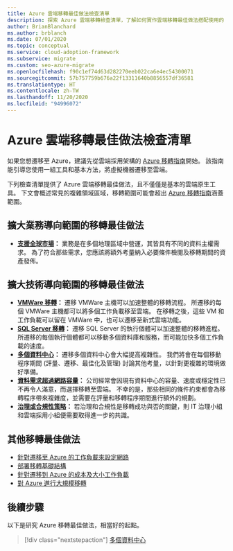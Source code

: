```yaml
---
title: Azure 雲端移轉最佳做法檢查清單
description: 探索 Azure 雲端移轉檢查清單，了解如何實作雲端移轉最佳做法搭配使用的 Azure 工具。
author: BrianBlanchard
ms.author: brblanch
ms.date: 07/01/2020
ms.topic: conceptual
ms.service: cloud-adoption-framework
ms.subservice: migrate
ms.custom: seo-azure-migrate
ms.openlocfilehash: f90c1ef74d63d282270eeb022ca6e4ec54300071
ms.sourcegitcommit: 57b757759b676a22f13311640b8856557df36581
ms.translationtype: HT
ms.contentlocale: zh-TW
ms.lasthandoff: 11/20/2020
ms.locfileid: "94996072"
---
```

# <a name="azure-cloud-migration-best-practices-checklist"></a>Azure 雲端移轉最佳做法檢查清單

如果您想遷移至 Azure，建議先從雲端採用架構的 [Azure 移轉指南](../azure-migration-guide/index.md)開始。 該指南能引導您使用一組工具和基本方法，將虛擬機器遷移至雲端。

下列檢查清單提供了 Azure 雲端移轉最佳做法，且不僅僅是基本的雲端原生工具。 下文會概述常見的複雜領域區域，移轉範圍可能會超出 [Azure 移轉指南](../azure-migration-guide/index.md)涵蓋範圍。

## <a name="migration-best-practices-for-business-driven-scope-expansion"></a>擴大業務導向範圍的移轉最佳做法

- **[支援全球市場](./multiple-regions.md)：** 業務是在多個地理區域中營運，其皆具有不同的資料主權需求。 為了符合那些需求，您應該將額外考量納入必要條件檢閱及移轉期間的資產發佈。

## <a name="migration-best-practices-for-technology-driven-scope-expansion"></a>擴大技術導向範圍的移轉最佳做法

- **[VMWare 移轉](./vmware-host.md)：** 遷移 VMWare 主機可以加速整體的移轉流程。 所遷移的每個 VMWare 主機都可以將多個工作負載移至雲端。 在移轉之後，這些 VM 和工作負載可以留在 VMWare 中，也可以遷移至新式雲端功能。
- **[SQL Server 移轉](./sql-migration.md)：** 遷移 SQL Server 的執行個體可以加速整體的移轉進程。 所遷移的每個執行個體都可以移動多個資料庫和服務，而可能加快多個工作負載的速度。
- **[多個資料中心](./multiple-datacenters.md)：** 遷移多個資料中心會大幅提高複雜性。 我們將會在每個移動程序期間 (評量、遷移、最佳化及管理) 討論其他考量，以針對更複雜的環境做好準備。
- **[資料需求超過網路容量](./network-capacity-exceeded.md)：** 公司經常會因現有資料中心的容量、速度或穩定性已不再令人滿意，而選擇移轉至雲端。 不幸的是，那些相同的條件約束都會為移轉程序帶來複雜度，並需要在評量和移轉程序期間進行額外的規劃。
- **[治理或合規性策略](./governance-or-compliance.md)：** 若治理和合規性是移轉成功與否的關鍵，則 IT 治理小組和雲端採用小組便需要取得進一步的共識。

## <a name="additional-migration-best-practices"></a>其他移轉最佳做法

- [針對遷移至 Azure 的工作負載來設定網路](./migrate-best-practices-networking.md)
- [部署移轉基礎結構](./contoso-migration-infrastructure.md)
- [針對遷移到 Azure 的成本及大小工作負載](./migrate-best-practices-costs.md)
- [對 Azure 進行大規模移轉](./contoso-migration-scale.md)

## <a name="next-steps"></a>後續步驟

以下是研究 Azure 移轉最佳做法，相當好的起點。

> [!div class="nextstepaction"]
> [多個資料中心](./multiple-datacenters.md)
